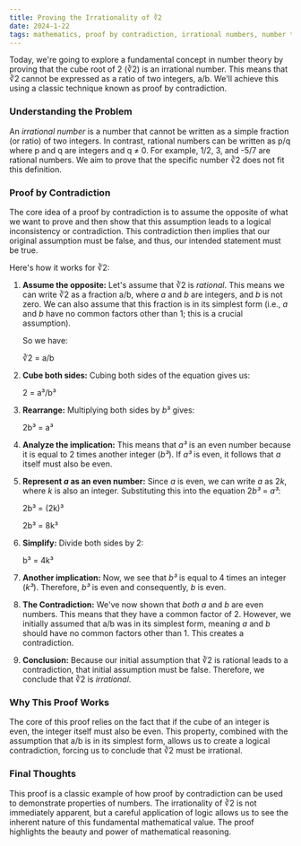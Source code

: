 ```yaml
---
title: Proving the Irrationality of ∛2
date: 2024-1-22
tags: mathematics, proof by contradiction, irrational numbers, number theory
---
```


Today, we're going to explore a fundamental concept in number theory by proving that the cube root of 2 (∛2) is an irrational number. This means that ∛2 cannot be expressed as a ratio of two integers, a/b. We'll achieve this using a classic technique known as proof by contradiction.

### Understanding the Problem

An *irrational number* is a number that cannot be written as a simple fraction (or ratio) of two integers. In contrast, rational numbers can be written as p/q where p and q are integers and q ≠ 0. For example, 1/2, 3, and -5/7 are rational numbers. We aim to prove that the specific number ∛2 does not fit this definition.

### Proof by Contradiction

The core idea of a proof by contradiction is to assume the opposite of what we want to prove and then show that this assumption leads to a logical inconsistency or contradiction. This contradiction then implies that our original assumption must be false, and thus, our intended statement must be true.

Here's how it works for ∛2:

1.  **Assume the opposite:** Let's assume that ∛2 is *rational*. This means we can write ∛2 as a fraction a/b, where *a* and *b* are integers, and *b* is not zero. We can also assume that this fraction is in its simplest form (i.e., *a* and *b* have no common factors other than 1; this is a crucial assumption).

    So we have:

    ∛2 = a/b

2.  **Cube both sides:** Cubing both sides of the equation gives us:

    2 = a³/b³

3.  **Rearrange:** Multiplying both sides by *b*³ gives:

    2b³ = a³

4.  **Analyze the implication:** This means that *a³* is an even number because it is equal to 2 times another integer (*b³*). If *a³* is even, it follows that *a* itself must also be even.

5.  **Represent *a* as an even number:** Since *a* is even, we can write *a* as 2*k*, where *k* is also an integer. Substituting this into the equation 2*b³* = *a³*:

    2b³ = (2k)³

    2b³ = 8k³

6.  **Simplify:** Divide both sides by 2:

    b³ = 4k³

7.  **Another implication:** Now, we see that *b³* is equal to 4 times an integer (*k³*). Therefore, *b³* is even and consequently, *b* is even.

8. **The Contradiction:** We've now shown that *both a* and *b* are even numbers. This means that they have a common factor of 2. However, we initially assumed that a/b was in its simplest form, meaning *a* and *b* should have no common factors other than 1. This creates a contradiction.

9. **Conclusion:** Because our initial assumption that ∛2 is rational leads to a contradiction, that initial assumption must be false. Therefore, we conclude that ∛2 is *irrational*.

### Why This Proof Works

The core of this proof relies on the fact that if the cube of an integer is even, the integer itself must also be even. This property, combined with the assumption that a/b is in its simplest form, allows us to create a logical contradiction, forcing us to conclude that ∛2 must be irrational.

### Final Thoughts

This proof is a classic example of how proof by contradiction can be used to demonstrate properties of numbers. The irrationality of ∛2 is not immediately apparent, but a careful application of logic allows us to see the inherent nature of this fundamental mathematical value. The proof highlights the beauty and power of mathematical reasoning.